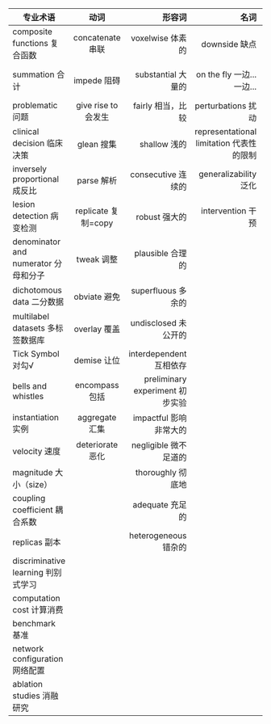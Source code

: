 专业术语|动词|形容词|名词|介词
--|:--:|--:|--:|--:
composite functions 复合函数|concatenate 串联|voxelwise 体素的|downside 缺点|with respect to 关于
summation 合计|impede 阻碍|substantial 大量的|on the fly 一边... 一边...|from ...perspecitve 从某角度看
problematic 问题|give rise to 会发生|fairly 相当，比较|perturbations 扰动|correspond to 相当于
clinical decision 临床决策|glean 搜集|shallow 浅的|representational limitation 代表性的限制|in part 部分
inversely proportional 成反比|parse 解析|consecutive 连续的|generalizability 泛化|
lesion detection 病变检测|replicate 复制=copy|robust 强大的|intervention 干预|
denominator and numerator 分母和分子|tweak 调整|plausible 合理的||
dichotomous data 二分数据|obviate 避免|superfluous 多余的||
multilabel datasets 多标签数据库|overlay 覆盖|undisclosed 未公开的||
Tick Symbol 对勾√|demise 让位|interdependent 互相依存||
bells and whistles|encompass 包括|preliminary experiment 初步实验||
instantiation 实例|aggregate 汇集|impactful 影响非常大的||
velocity 速度|deteriorate 恶化|negligible 微不足道的||
magnitude 大小（size）||thoroughly 彻底地||
coupling coefficient 耦合系数||adequate 充足的||
replicas 副本||heterogeneous 错杂的||
discriminative learning 判别式学习||||
computation cost 计算消费||||
benchmark 基准||||
network configuration 网络配置||||
ablation studies 消融研究||||
